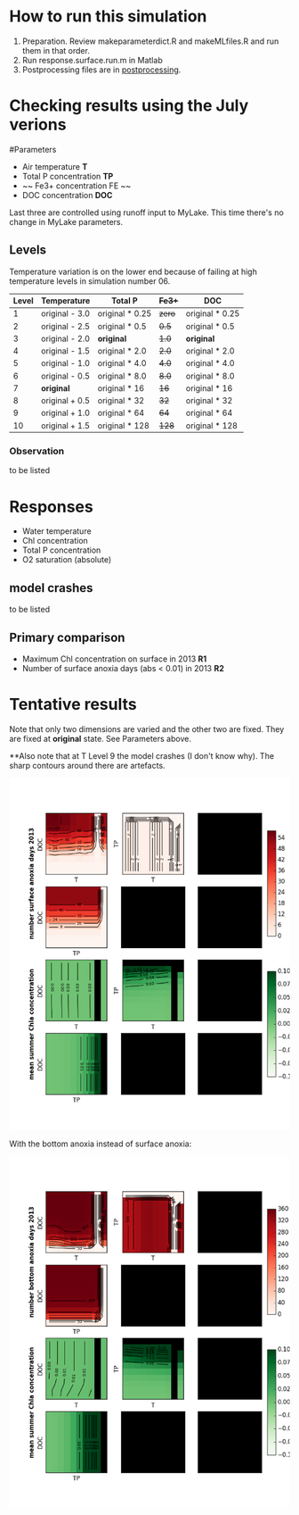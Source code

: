 # How to run this simulation

1. Preparation. Review makeparameterdict.R and makeMLfiles.R and run
   them in that order.
1. Run response.surface.run.m in Matlab
1. Postprocessing files are in [postprocessing](postprocessing).


# Checking results using the July verions

#Parameters

* Air temperature **T**
* Total P concentration **TP**
* ~~ Fe3+ concentration FE ~~
* DOC concentration **DOC**

Last three are controlled using runoff input to MyLake. This time
there's no change in MyLake parameters. 

## Levels

Temperature variation is on the lower end because of failing at high
temperature levels in simulation number 06. 

Level | Temperature | Total P | ~~Fe3+~~ | DOC
--- | --- | --- | --- | ---
1 | original - 3.0 | original * 0.25 | ~~zero~~ | original * 0.25
2 | original - 2.5  | original * 0.5  | ~~0.5~~ | original * 0.5
3 | original - 2.0 | **original** | ~~1.0~~ | **original**
4 | original - 1.5 | original * 2.0 | ~~2.0~~ | original * 2.0
5 | original - 1.0 | original * 4.0 | ~~4.0~~ | original * 4.0 
6 | original - 0.5 | original * 8.0 | ~~8.0~~ | original * 8.0 
7 | **original** | original * 16 | ~~16~~ | original * 16
8 | original + 0.5 | original * 32 | ~~32~~ | original * 32
9 | original + 1.0 | original * 64 | ~~64~~ | original * 64
10 | original + 1.5 | original * 128 | ~~128~~ | original * 128


### Observation

to be listed

# Responses

* Water temperature
* Chl concentration
* Total P concentration
* O2 saturation (absolute)


## model crashes
to be listed

## Primary comparison

* Maximum Chl concentration on surface in 2013 **R1**
* Number of surface anoxia days (abs < 0.01) in 2013 **R2**

# Tentative results

Note that only two dimensions are varied and the other two are
fixed. They are fixed at **original** state. See Parameters above.

**Also note that at T Level 9 the model crashes (I don't know
  why). The sharp contours around there are artefacts. 

![](figures/combined_reordered.png) 

With the bottom anoxia instead of surface anoxia:

![](figures/combined_reordered_bottom.png) 


